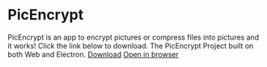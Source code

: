 # PicEncrypt
PicEncrypt is an app to encrypt pictures or compress files into pictures and it works! Click the link below to download. The PicEncrypt Project built on both Web and Electron.
[Download](https://github.com/picencrypt/PicEncrypt/releases)
[Open in browser](workspace)
